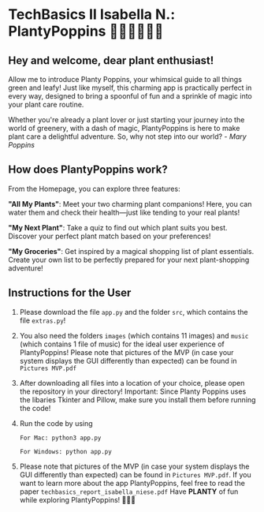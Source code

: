 # TechBasics II Isabella N.: PlantyPoppins 👒👜🐝🐛🌱🍄

## Hey and welcome, dear plant enthusiast!

Allow me to introduce Planty Poppins, your whimsical guide to all things green and leafy! Just like myself, this charming app is practically perfect in every way, designed to bring a spoonful of fun and a sprinkle of magic into your plant care routine.

Whether you're already a plant lover or just starting your journey into the world of greenery, with a dash of magic, PlantyPoppins is here to make plant care a delightful adventure. So, why not step into our world?
                                                                      *- Mary Poppins*

## How does PlantyPoppins work?

From the Homepage, you can explore three features:

**"All My Plants"**: Meet your two charming plant companions! Here, you can water them and check their health—just like tending to your real plants!

**"My Next Plant"**: Take a quiz to find out which plant suits you best. Discover your perfect plant match based on your preferences!

**"My Groceries"**: Get inspired by a magical shopping list of plant essentials. Create your own list to be perfectly prepared for your next plant-shopping adventure!

## Instructions for the User

1. Please download the file `app.py` and the folder `src`, which contains the file `extras.py`!
2. You also need the folders `images` (which contains 11 images) and `music` (which contains 1 file of music) for the ideal user experience of PlantyPoppins! Please note that pictures of the MVP (in case your system displays the GUI differently than expected) can be found in `Pictures MVP.pdf`
3. After downloading all files into a location of your choice, please open the repository in your directory! Important: Since Planty Poppins uses the libaries Tkinter and Pillow, make sure you install them before running the code!
4. Run the code by using
   
   ```
   For Mac: python3 app.py
   ```
   ```
   For Windows: python app.py
   ```
5. Please note that pictures of the MVP (in case your system displays the GUI differently than expected) can be found in `Pictures MVP.pdf`. If you want to learn more about the app PlantyPoppins, feel free to read the paper `techbasics_report_isabella_niese.pdf`
   Have **PLANTY** of fun while exploring PlantyPoppins! 🪷🌿🌟

